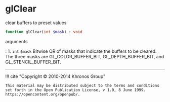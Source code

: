 # glClear
clear buffers to preset values

```php
function glClear(int $mask) : void
```

arguments

:    1. `int` `$mask` Bitwise OR of masks that indicate the buffers to be cleared.
    The three masks are <constant>GL_COLOR_BUFFER_BIT</constant>,
    <constant>GL_DEPTH_BUFFER_BIT</constant>, and
    <constant>GL_STENCIL_BUFFER_BIT</constant>.

---
     

!!! cite "Copyright © 2010-2014 Khronos Group"

    This material may be distributed subject to the terms and conditions set forth in the Open Publication License, v 1.0, 8 June 1999. https://opencontent.org/openpub/.
